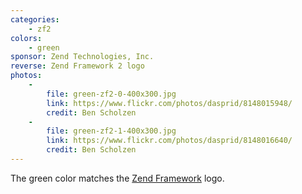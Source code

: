 ```yaml
---
categories:
    - zf2
colors:
    - green
sponsor: Zend Technologies, Inc.
reverse: Zend Framework 2 logo
photos:
    -
        file: green-zf2-0-400x300.jpg
        link: https://www.flickr.com/photos/dasprid/8148015948/
        credit: Ben Scholzen
    -
        file: green-zf2-1-400x300.jpg
        link: https://www.flickr.com/photos/dasprid/8148016640/
        credit: Ben Scholzen
---
```


The green color matches the [Zend Framework](http://framework.zend.com/) logo.
